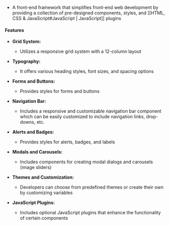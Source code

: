 - A front-end framework that simplifies front-end web development by providing a collection of pre-designed components, styles, and [[HTML, CSS & JavaScript#JavaScript | JavaScript]] plugins 

#### Features
-  **Grid System:**
	- Utilizes a responsive grid system with a 12-column layout

- **Typography:**
	- It offers various heading styles, font sizes, and spacing options

- **Forms and Buttons:**
	- Provides styles for forms and buttons

- **Navigation Bar:**
	- Includes a responsive and customizable navigation bar component which can be easily customized to include navigation links, drop-downs, etc.

- **Alerts and Badges:**
	- Provides styles for alerts, badges, and labels

- **Modals and Carousels:**
	- Includes components for creating modal dialogs and carousels (image sliders)

- **Themes and Customization:**
	- Developers can choose from predefined themes or create their own by customizing variables

- **JavaScript Plugins:**
	- Includes optional JavaScript plugins that enhance the functionality of certain components
